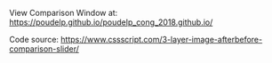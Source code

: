 View Comparison Window at: https://poudelp.github.io/poudelp_cong_2018.github.io/

Code source: https://www.cssscript.com/3-layer-image-afterbefore-comparison-slider/
